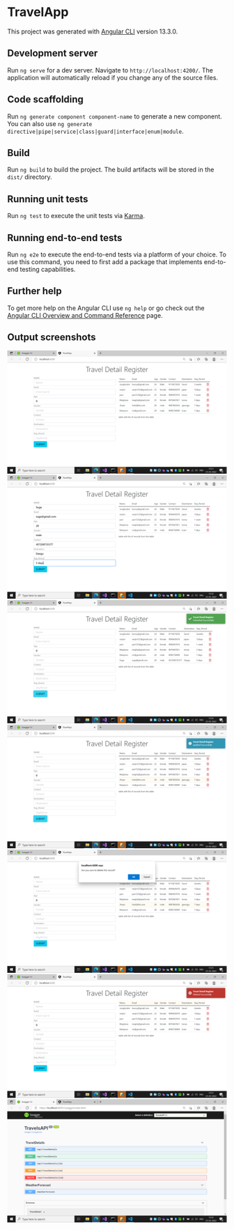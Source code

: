 # TravelApp

This project was generated with [Angular CLI](https://github.com/angular/angular-cli) version 13.3.0.

## Development server

Run `ng serve` for a dev server. Navigate to `http://localhost:4200/`. The application will automatically reload if you change any of the source files.

## Code scaffolding

Run `ng generate component component-name` to generate a new component. You can also use `ng generate directive|pipe|service|class|guard|interface|enum|module`.

## Build

Run `ng build` to build the project. The build artifacts will be stored in the `dist/` directory.

## Running unit tests

Run `ng test` to execute the unit tests via [Karma](https://karma-runner.github.io).

## Running end-to-end tests

Run `ng e2e` to execute the end-to-end tests via a platform of your choice. To use this command, you need to first add a package that implements end-to-end testing capabilities.

## Further help

To get more help on the Angular CLI use `ng help` or go check out the [Angular CLI Overview and Command Reference](https://angular.io/cli) page.
## Output screenshots
![Get Travel data](https://github.com/lekhana30/Angular_Assingment/blob/main/Output/Screenshot%20(181).png)
![Post Travel data](https://github.com/lekhana30/Angular_Assingment/blob/main/Output/Screenshot%20(185).png)
![](https://github.com/lekhana30/Angular_Assingment/blob/main/Output/Screenshot%20(186).png)
![Update](https://github.com/lekhana30/Angular_Assingment/blob/main/Output/Screenshot%20(182).png)
![Deletion](https://github.com/lekhana30/Angular_Assingment/blob/main/Output/Screenshot%20(183).png)
![](https://github.com/lekhana30/Angular_Assingment/blob/main/Output/Screenshot%20(184).png)
![Web API](https://github.com/lekhana30/Angular_Assingment/blob/main/Output/Screenshot%20(187).png)
